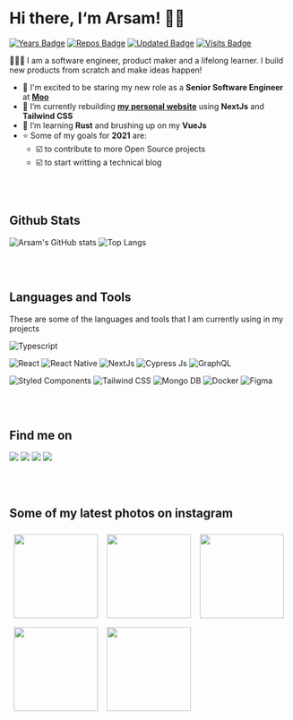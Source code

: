 # Hi there, I&lsquo;m Arsam! 👋🏼

[![Years Badge](https://badges.pufler.dev/years/arsamsarabi)][a-website]
[![Repos Badge](https://badges.pufler.dev/repos/arsamsarabi)][a-website]
[![Updated Badge](https://badges.pufler.dev/updated/arsamsarabi/arsamsarabi)][a-website]
[![Visits Badge](https://badges.pufler.dev/visits/arsamsarabi/arsamsarabi)][a-website]


🧑🏻‍💻 I am a software engineer, product maker and a lifelong learner. I build new products from scratch and make ideas happen!

- 💼 I'm excited to be staring my new role as a **Senior Software Engineer** at [**Moo**](https://moo.com/uk)
- 🚧 I’m currently rebuilding [**my personal website**][a-website] using **NextJs** and **Tailwind CSS**
- 🌱 I’m learning **Rust** and brushing up on my **VueJs**
- ⭐️ Some of my goals for **2021** are:
  - ☑️ to contribute to more Open Source projects
  - ☑️ to start writting a technical blog

<br />
<br />

## Github Stats

![Arsam's GitHub stats](https://github-readme-stats.vercel.app/api?username=arsamsarabi&count_private=true&show_icons=true&theme=dracula)
![Top Langs](https://github-readme-stats.vercel.app/api/top-langs/?username=arsamsarabi&layout=compact&theme=dracula)

<br />
<br />

## Languages and Tools

These are some of the languages and tools that I am currently using in my projects

![Typescript][typescript]

![React][react]
![React Native][react-native]
![NextJs][nextjs]
![Cypress Js][cypress]
![GraphQL][graphql]

![Styled Components][styledcomponents]
![Tailwind CSS][tailwind]
![Mongo DB][mongodb]
![Docker][docker]
![Figma][figma]

<br />
<br />

## Find me on 

[![][linkedin]][a-linkedin]
[![][instagram]][a-instagram]
[![][codepen]][a-codepen]
[![][coffee]][a-coffee]

<br />
<br />

## Some of my latest photos on instagram

[<img style="margin:8px" src="https://instagram.flhr10-1.fna.fbcdn.net/v/t51.2885-15/sh0.08/e35/s640x640/194698229_2702209166736413_1499227878383417092_n.jpg?_nc_ht=instagram.flhr10-1.fna.fbcdn.net&_nc_cat=105&_nc_ohc=qnjPRCYDzYIAX9fuQ_O&edm=ABfd0MgBAAAA&ccb=7-4&oh=6086d080402698a28d9f448c4d65e975&oe=610A577A&_nc_sid=7bff83" width="150px" align="left" />](https://www.instagram.com/p/CPoE8gnrBCY/?utm_source=ig_web_copy_link)

[<img style="margin:8px" src="https://instagram.flhr10-2.fna.fbcdn.net/v/t51.2885-15/sh0.08/e35/s640x640/118592177_615717652446925_8278415751423842719_n.jpg?_nc_ht=instagram.flhr10-2.fna.fbcdn.net&_nc_cat=101&_nc_ohc=pf2FOQCaI48AX_sPUlr&edm=ABfd0MgBAAAA&ccb=7-4&oh=07f106f87eb628f7e080694b4c347a29&oe=610A1080&_nc_sid=7bff83" width="150px" align="left" />](https://www.instagram.com/p/CEjhM8Xnwnm/?utm_source=ig_web_copy_link)

[<img style="margin:8px" src="https://instagram.flhr10-1.fna.fbcdn.net/v/t51.2885-15/sh0.08/e35/s640x640/57462983_2230830300337358_3318709984552316520_n.jpg?_nc_ht=instagram.flhr10-1.fna.fbcdn.net&_nc_cat=102&_nc_ohc=uNJc4NrSfGAAX_e5sYM&edm=ABfd0MgBAAAA&ccb=7-4&oh=4806a48d7e72629e591bf193bbc0ad8b&oe=610B1850&_nc_sid=7bff83" width="150px" align="left" />](https://www.instagram.com/p/BxVIeVHJWGL/?utm_source=ig_web_copy_link)

[<img style="margin:8px" src="https://instagram.flhr10-2.fna.fbcdn.net/v/t51.2885-15/sh0.08/e35/s640x640/52750271_407660576482920_8790923666778115898_n.jpg?_nc_ht=instagram.flhr10-2.fna.fbcdn.net&_nc_cat=100&_nc_ohc=U5VXQ1lgq4UAX8JdyW1&edm=ABfd0MgBAAAA&ccb=7-4&oh=de9ad0d14dc8f5f078346c63d49367af&oe=610AA047&_nc_sid=7bff83" width="150px" align="left" />](https://www.instagram.com/p/BuRR-u4Hm4W/?utm_source=ig_web_copy_link)

[<img style="margin:8px" src="https://instagram.flhr10-1.fna.fbcdn.net/v/t51.2885-15/sh0.08/e35/s640x640/44290199_2213872612269905_6420416278140764845_n.jpg?_nc_ht=instagram.flhr10-1.fna.fbcdn.net&_nc_cat=105&_nc_ohc=nudgOl3HICUAX_PwdoW&edm=APU89FABAAAA&ccb=7-4&oh=22e12aa7531d6cfc7de1f82928bfd0be&oe=610B354D&_nc_sid=86f79a" width="150px" align="left" />](https://www.instagram.com/p/BqSONPcHMYN/?utm_source=ig_web_copy_link)

<!-- Socials -->
[a-website]: https://arsam.dev
[a-linkedin]: https://linkedin.com/in/arsam
[a-instagram]: https://instagram.com/arsamsarabi
[a-codepen]: https://codepen.io/arsam
[a-coffee]: https://buymeacoffee.com/arsam

<!-- Languages -->
[typescript]: https://img.shields.io/badge/TypeScript-007ACC?style=for-the-badge&logo=typescript&logoColor=white
<!-- [javascript]: https://img.shields.io/badge/JavaScript-F7DF1E?style=for-the-badge&logo=javascript&logoColor=black
[python]: https://img.shields.io/badge/Python-3776AB?style=for-the-badge&logo=python&logoColor=white
[rust]: https://img.shields.io/badge/Rust-000000?style=for-the-badge&logo=rust&logoColor=white -->

<!-- Tools -->
[react]: https://img.shields.io/badge/React-20232A?style=for-the-badge&logo=react&logoColor=61DAFB
[react-native]: https://img.shields.io/badge/React_Native-20232A?style=for-the-badge&logo=react&logoColor=61DAFB
<!-- [nodejs]: https://img.shields.io/badge/Node.js-339933?style=for-the-badge&logo=nodedotjs&logoColor=white -->
[nextjs]: https://img.shields.io/badge/next.js-000000?style=for-the-badge&logo=nextdotjs&logoColor=white
[styledcomponents]: https://img.shields.io/badge/styled--components-DB7093?style=for-the-badge&logo=styled-components&logoColor=white
<!-- [sass]: https://img.shields.io/badge/Sass-CC6699?style=for-the-badge&logo=sass&logoColor=white -->
[tailwind]: https://img.shields.io/badge/Tailwind_CSS-38B2AC?style=for-the-badge&logo=tailwind-css&logoColor=white
[graphql]: https://img.shields.io/badge/GraphQl-E10098?style=for-the-badge&logo=graphql&logoColor=white
<!-- [svelte]: https://img.shields.io/badge/Svelte-4A4A55?style=for-the-badge&logo=svelte&logoColor=FF3E00 -->
<!-- [vuejs]: https://img.shields.io/badge/Vue.js-35495E?style=for-the-badge&logo=vuedotjs&logoColor=4FC08D -->
<!-- [jest]: https://img.shields.io/badge/Jest-C21325?style=for-the-badge&logo=jest&logoColor=white -->
[mongodb]: https://img.shields.io/badge/MongoDB-4EA94B?style=for-the-badge&logo=mongodb&logoColor=white
<!-- [expressjs]: https://img.shields.io/badge/Express.js-000000?style=for-the-badge&logo=express&logoColor=white -->
[docker]: https://img.shields.io/badge/Docker-2CA5E0?style=for-the-badge&logo=docker&logoColor=white
[cypress]: https://img.shields.io/badge/Cypress-17202C?style=for-the-badge&logo=cypress&logoColor=white
<!-- [netlify]: https://img.shields.io/badge/Netlify-00C7B7?style=for-the-badge&logo=netlify&logoColor=white
[gh-actions]: https://img.shields.io/badge/GitHub_Actions-2088FF?style=for-the-badge&logo=github-actions&logoColor=white
[g-cloud]: https://img.shields.io/badge/Google_Cloud-4285F4?style=for-the-badge&logo=google-cloud&logoColor=white
[mac-os]: https://img.shields.io/badge/mac%20os-000000?style=for-the-badge&logo=apple&logoColor=white -->

[figma]: https://img.shields.io/badge/Figma-F24E1E?style=for-the-badge&logo=figma&logoColor=white

[steam]: https://img.shields.io/badge/Steam-000000?style=for-the-badge&logo=steam&logoColor=white

<!-- [youtube]: https://img.shields.io/badge/YouTube-FF0000?style=for-the-badge&logo=youtube&logoColor=white
[twitch]: https://img.shields.io/badge/Twitch-9146FF?style=for-the-badge&logo=twitch&logoColor=white
[spotify]: https://img.shields.io/badge/Spotify-1ED760?&style=for-the-badge&logo=spotify&logoColor=white -->

<!-- [dodge]: https://img.shields.io/badge/dogecoin-C2A633?style=for-the-badge&logo=dogecoin&logoColor=white -->
[coffee]: https://img.shields.io/badge/Buy_Me_A_Coffee-FFDD00?style=for-the-badge&logo=buy-me-a-coffee&logoColor=black

[linkedin]: https://img.shields.io/badge/LinkedIn-0077B5?style=for-the-badge&logo=linkedin&logoColor=white
[instagram]: https://img.shields.io/badge/Instagram-E4405F?style=for-the-badge&logo=instagram&logoColor=white
[codepen]: https://img.shields.io/badge/Codepen-000000?style=for-the-badge&logo=codepen&logoColor=white
